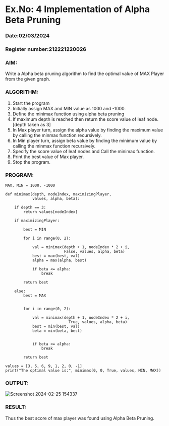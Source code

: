 # Ex.No: 4   Implementation of Alpha Beta Pruning 
### Date:02/03/2024                                                                            
### Register number:212221220026 
### AIM: 
Write a Alpha beta pruning algorithm to find the optimal value of MAX Player from the given graph.
### ALGORITHM:
1. Start the program
2. Initially  assign MAX and MIN value as 1000 and -1000.
3.  Define the minimax function  using alpha beta pruning
4.  If maximum depth is reached then return the score value of leaf node. [depth taken as 3]
5.  In Max player turn, assign the alpha value by finding the maximum value by calling the minmax function recursively.
6.  In Min player turn, assign beta value by finding the minimum value by calling the minmax function recursively.
7.  Specify the score value of leaf nodes and Call the minimax function.
8.  Print the best value of Max player.
9.  Stop the program. 

### PROGRAM:
```
MAX, MIN = 1000, -1000
 
def minimax(depth, nodeIndex, maximizingPlayer,
            values, alpha, beta):
  
    if depth == 3:
        return values[nodeIndex]
 
    if maximizingPlayer:
      
        best = MIN
 
        for i in range(0, 2):
             
            val = minimax(depth + 1, nodeIndex * 2 + i,
                          False, values, alpha, beta)
            best = max(best, val)
            alpha = max(alpha, best)
 
            if beta <= alpha:
                break
          
        return best
      
    else:
        best = MAX
 
       
        for i in range(0, 2):
          
            val = minimax(depth + 1, nodeIndex * 2 + i,
                            True, values, alpha, beta)
            best = min(best, val)
            beta = min(beta, best)
 
      
            if beta <= alpha:
                break
          
        return best
      
values = [3, 5, 6, 9, 1, 2, 0, -1] 
print("The optimal value is:", minimax(0, 0, True, values, MIN, MAX))
```

### OUTPUT:

![Screenshot 2024-02-25 154337](https://github.com/KATHIR1611/AI_Lab_2023-24/assets/128135186/ded4cbdb-b8d2-44e2-b045-86bfe72f73bc)



### RESULT:
Thus the best score of max player was found using Alpha Beta Pruning.
